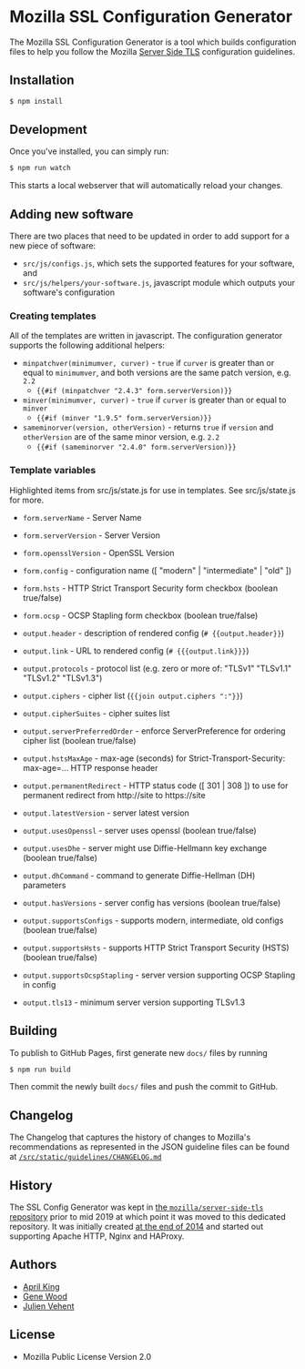 # Mozilla SSL Configuration Generator

The Mozilla SSL Configuration Generator is a tool which builds configuration files to help you follow the Mozilla [Server Side TLS](https://wiki.mozilla.org/Security/Server_Side_TLS) configuration guidelines.

## Installation

```bash
$ npm install
```

## Development

Once you've installed, you can simply run:

```bash
$ npm run watch
```

This starts a local webserver that will automatically reload your changes.

## Adding new software

There are two places that need to be updated in order to add support for a new piece of software:

* `src/js/configs.js`, which sets the supported features for your software, and
* `src/js/helpers/your-software.js`, javascript module which outputs your software's configuration

### Creating templates

All of the templates are written in javascript.  The configuration generator supports the following additional helpers:

- `minpatchver(minimumver, curver)` - `true` if `curver` is greater than or equal to `minimumver`, and both versions are the same patch version, e.g. `2.2`
  - `{{#if (minpatchver "2.4.3" form.serverVersion)}}`
- `minver(minimumver, curver)` - `true` if `curver` is greater than or equal to `minver`
  - `{{#if (minver "1.9.5" form.serverVersion)}}`
- `sameminorver(version, otherVersion)` - returns `true` if `version` and `otherVersion` are of the same minor version, e.g. `2.2`
  - `{{#if (sameminorver "2.4.0" form.serverVersion)}}`

### Template variables

Highlighted items from src/js/state.js for use in templates.  See src/js/state.js for more.

- `form.serverName` - Server Name
- `form.serverVersion` - Server Version
- `form.opensslVersion` - OpenSSL Version
- `form.config` - configuration name ([ "modern" | "intermediate" | "old" ])
- `form.hsts` - HTTP Strict Transport Security form checkbox (boolean true/false)
- `form.ocsp` - OCSP Stapling form checkbox (boolean true/false)

- `output.header` - description of rendered config (`# {{output.header}}`)
- `output.link` - URL to rendered config (`# {{{output.link}}}`)
- `output.protocols` - protocol list (e.g. zero or more of: "TLSv1" "TLSv1.1" "TLSv1.2" "TLSv1.3")
- `output.ciphers` - cipher list (`{{join output.ciphers ":"}}`)
- `output.cipherSuites` - cipher suites list
- `output.serverPreferredOrder` - enforce ServerPreference for ordering cipher list (boolean true/false)
- `output.hstsMaxAge` - max-age (seconds) for Strict-Transport-Security: max-age=... HTTP response header
- `output.permanentRedirect` - HTTP status code ([ 301 | 308 ]) to use for permanent redirect from http://site to https://site

- `output.latestVersion` - server latest version
- `output.usesOpenssl` - server uses openssl (boolean true/false)
- `output.usesDhe` - server might use Diffie-Hellmann key exchange (boolean true/false)
- `output.dhCommand` - command to generate Diffie-Hellman (DH) parameters
- `output.hasVersions` - server config has versions (boolean true/false)
- `output.supportsConfigs` - supports modern, intermediate, old configs (boolean true/false)
- `output.supportsHsts` - supports HTTP Strict Transport Security (HSTS) (boolean true/false)
- `output.supportsOcspStapling` - server version supporting OCSP Stapling in config
- `output.tls13` - minimum server version supporting TLSv1.3

## Building

To publish to GitHub Pages, first generate new `docs/` files by running 

```bash
$ npm run build
```

Then commit the newly built `docs/` files and push the commit to GitHub.

## Changelog

The Changelog that captures the history of changes to Mozilla's recommendations
as represented in the JSON guideline files can be found at [`/src/static/guidelines/CHANGELOG.md`](/src/static/guidelines/CHANGELOG.md)

## History

The SSL Config Generator was kept in [the `mozilla/server-side-tls` repository](https://github.com/mozilla/server-side-tls/tree/last-revision-before-move)
prior to mid 2019 at which point it was moved to this dedicated repository. It
was initially created [at the end of 2014](https://github.com/mozilla/server-side-tls/commit/b201a1191ba38e6f933cd02a4f425f683ffa9be4)
and started out supporting Apache HTTP, Nginx and HAProxy.

## Authors

* [April King](https://github.com/april)
* [Gene Wood](https://github.com/gene1wood)
* [Julien Vehent](https://github.com/jvehent)

## License

* Mozilla Public License Version 2.0
